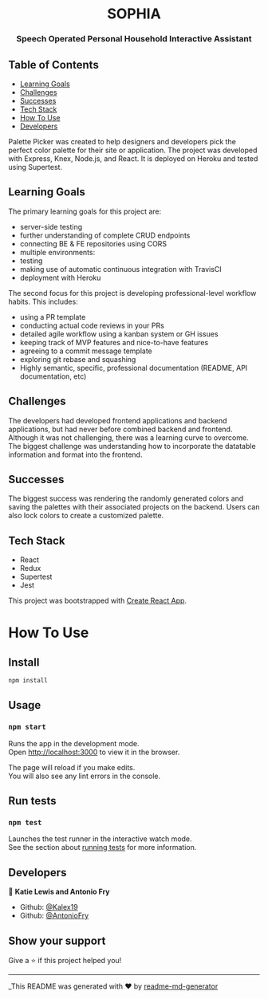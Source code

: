 <h1 align="center">SOPHIA</h1>

<h3 align="center">Speech Operated Personal Household Interactive Assistant</h3>


## Table of Contents
* [Learning Goals](#Learning-Goals)
* [Challenges](#Challenges)
* [Successes](#Successes)
* [Tech Stack](#Tech-Stack)
* [How To Use](#How-To-Use)
* [Developers](#Developer)

Palette Picker was created to help designers and developers pick the perfect color palette for their site or application. The project was developed with Express, Knex, Node.js, and React. It is deployed on Heroku and tested using Supertest. 

## Learning Goals

The primary learning goals for this project are:

* server-side testing
* further understanding of complete CRUD endpoints
* connecting BE & FE repositories using CORS
* multiple environments:
* testing
* making use of automatic continuous integration with TravisCI
* deployment with Heroku

The second focus for this project is developing professional-level workflow habits. This includes:

* using a PR template
* conducting actual code reviews in your PRs
* detailed agile workflow using a kanban system or GH issues
* keeping track of MVP features and nice-to-have features
* agreeing to a commit message template
* exploring git rebase and squashing
* Highly semantic, specific, professional documentation (README, API documentation, etc)

## Challenges

The developers had developed frontend applications and backend applications, but had never before combined backend and frontend. Although it was not challenging, there was a learning curve to overcome. The biggest challenge was understanding how to incorporate the datatable information and format into the frontend.

## Successes

The biggest success was rendering the randomly generated colors and saving the palettes with their associated projects on the backend. Users can also lock colors to create a customized palette.

## Tech Stack

* React
* Redux
* Supertest
* Jest

This project was bootstrapped with [Create React App](https://github.com/facebook/create-react-app).

# How To Use

## Install

```sh
npm install
```

## Usage

### `npm start`

Runs the app in the development mode.<br>
Open [http://localhost:3000](http://localhost:3000) to view it in the browser.

The page will reload if you make edits.<br>
You will also see any lint errors in the console.

## Run tests

### `npm test`

Launches the test runner in the interactive watch mode.<br>
See the section about [running tests](https://facebook.github.io/create-react-app/docs/running-tests) for more information.

## Developers

👤 **Katie Lewis and Antonio Fry**

* Github: [@Kalex19](https://github.com/Kalex19)
* Github: [@AntonioFry](https://github.com/AntonioFry)

## Show your support

Give a ⭐️ if this project helped you!

***
_This README was generated with ❤️ by [readme-md-generator](https://github.com/kefranabg/readme-md-generator)
